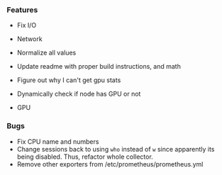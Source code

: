 ### Features
- Fix I/O
- Network
- Normalize all values
- Update readme with proper build instructions, and math

- Figure out why I can't get gpu stats
- Dynamically check if node has GPU or not
- GPU

### Bugs
- Fix CPU name and numbers
- Change sessions back to using `who` instead of `w` since apparently its being disabled. Thus, refactor whole collector.
- Remove other exporters from /etc/prometheus/prometheus.yml
